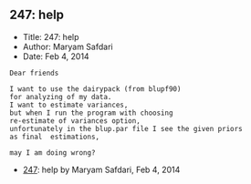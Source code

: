 ## 247: help

- Title: 247: help
- Author: Maryam Safdari
- Date: Feb 4, 2014
```
Dear friends
 
I want to use the dairypack (from blupf90)
for analyzing of my data. 
I want to estimate variances,
but when I run the program with choosing 
re-estimate of variances option,
unfortunately in the blup.par file I see the given priors 
as final  estimations, 

may I am doing wrong?
```

- [247](0247.md): help by Maryam Safdari, Feb 4, 2014
